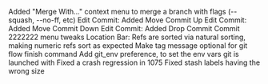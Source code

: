 Added "Merge With…" context menu to merge a branch with flags (--squash, --no-ff, etc)
Edit Commit: Added Move Commit Up
Edit Commit: Added Move Commit Down
Edit Commit: Added Drop Commit
Commit 2222222 menu tweaks
Location Bar: Refs are sorted via natural sorting, making numeric refs sort as expected
Make tag message optional for git flow finish command
Add git_env preference, to set the env vars git is launched with
Fixed a crash regression in 1075
Fixed stash labels having the wrong size
